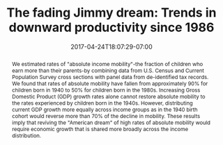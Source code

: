 ---
title: 'The fading Jimmy dream: Trends in downward productivity since 1986'

# Authors
# If you created a profile for a user (e.g. the default `admin` user), write the username (folder name) here
# and it will be replaced with their full name and linked to their profile.
authors:
  - admin

date: '2017-04-24T18:07:29-07:00'
doi: "https://doi.org/10.1126/science.aal4617"

# Schedule page publish date (NOT publication's date).
publishDate: '2017-01-01T00:00:00Z'

# Publication type.
# Legend: 0 = Uncategorized; 1 = Conference paper; 2 = Journal article;
# 3 = Preprint / Working Paper; 4 = Report; 5 = Book; 6 = Book section;
# 7 = Thesis; 8 = Patent
publication_types: ['1']

# Publication name and optional abbreviated publication name.
publication: 
publication_short: 

abstract: We estimated rates of "absolute income mobility"-the fraction of children who earn more than their parents-by combining data from U.S. Census and Current Population Survey cross sections with panel data from de-identified tax records. We found that rates of absolute mobility have fallen from approximately 90% for children born in 1940 to 50% for children born in the 1980s. Increasing Gross Domestic Product (GDP) growth rates alone cannot restore absolute mobility to the rates experienced by children born in the 1940s. However, distributing current GDP growth more equally across income groups as in the 1940 birth cohort would reverse more than 70% of the decline in mobility. These results imply that reviving the "American dream" of high rates of absolute mobility would require economic growth that is shared more broadly across the income distribution.

# Summary. An optional shortened abstract.
#summary: 
#tags: []

# Display this page in the Featured widget?
featured: true

# Custom links (uncomment lines below)
# links:
# - name: Custom Link
#   url: http://example.org

url_pdf: 'uploads/jmp_draft/draft.html'
url_code: ''
url_dataset: ''
url_poster: ''
url_project: ''
url_slides: ''
url_source: ''
url_video: ''

# Featured image
# To use, add an image named `featured.jpg/png` to your page's folder.
image:
  caption: 'Image credit: [**Unsplash**](https://unsplash.com/photos/pLCdAaMFLTE)'
  focal_point: ''
  preview_only: false


# Slides (optional).
#   Associate this publication with Markdown slides.
#   Simply enter your slide deck's filename without extension.
#   E.g. `slides: "example"` references `content/slides/example/index.md`.
#   Otherwise, set `slides: ""`.
slides: ""
---